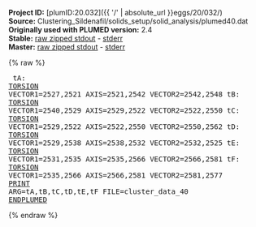 **Project ID:** [plumID:20.032]({{ '/' | absolute_url }}eggs/20/032/)  
**Source:** Clustering_Sildenafil/solids_setup/solid_analysis/plumed40.dat  
**Originally used with PLUMED version:** 2.4  
**Stable:** [raw zipped stdout](plumed40.dat.plumed.stdout.txt.zip) - [stderr](plumed40.dat.plumed.stderr)  
**Master:** [raw zipped stdout](plumed40.dat.plumed_master.stdout.txt.zip) - [stderr](plumed40.dat.plumed_master.stderr)  

{% raw %}<pre>
tA: <a href="https://plumed.github.io/doc-master/user-doc/html/_t_o_r_s_i_o_n.html">TORSION</a> VECTOR1=2527,2521 AXIS=2521,2542 VECTOR2=2542,2548
tB: <a href="https://plumed.github.io/doc-master/user-doc/html/_t_o_r_s_i_o_n.html">TORSION</a> VECTOR1=2540,2529 AXIS=2529,2522 VECTOR2=2522,2550
tC: <a href="https://plumed.github.io/doc-master/user-doc/html/_t_o_r_s_i_o_n.html">TORSION</a> VECTOR1=2529,2522 AXIS=2522,2550 VECTOR2=2550,2562
tD: <a href="https://plumed.github.io/doc-master/user-doc/html/_t_o_r_s_i_o_n.html">TORSION</a> VECTOR1=2529,2538 AXIS=2538,2532 VECTOR2=2532,2525
tE: <a href="https://plumed.github.io/doc-master/user-doc/html/_t_o_r_s_i_o_n.html">TORSION</a> VECTOR1=2531,2535 AXIS=2535,2566 VECTOR2=2566,2581
tF: <a href="https://plumed.github.io/doc-master/user-doc/html/_t_o_r_s_i_o_n.html">TORSION</a> VECTOR1=2535,2566 AXIS=2566,2581 VECTOR2=2581,2577
<a href="https://plumed.github.io/doc-master/user-doc/html/_p_r_i_n_t.html">PRINT</a> ARG=tA,tB,tC,tD,tE,tF FILE=cluster_data_40
<a href="https://plumed.github.io/doc-master/user-doc/html/_e_n_d_p_l_u_m_e_d.html">ENDPLUMED</a>
</pre>{% endraw %}
